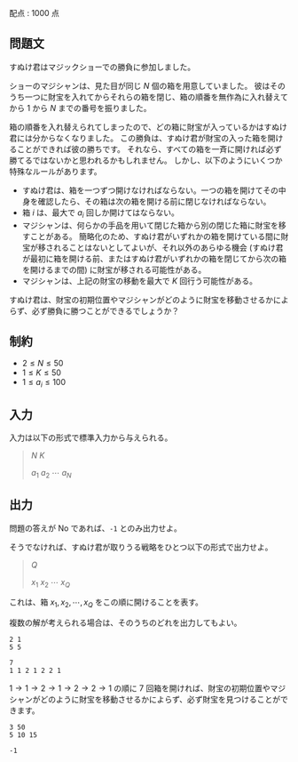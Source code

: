 配点 : $1000$ 点

## 問題文

すぬけ君はマジックショーでの勝負に参加しました。

ショーのマジシャンは、見た目が同じ $N$ 個の箱を用意していました。
彼はそのうち一つに財宝を入れてからそれらの箱を閉じ、箱の順番を無作為に入れ替えてから $1$ から $N$ までの番号を振りました。

箱の順番を入れ替えられてしまったので、どの箱に財宝が入っているかはすぬけ君には分からなくなりました。
この勝負は、すぬけ君が財宝の入った箱を開けることができれば彼の勝ちです。
それなら、すべての箱を一斉に開ければ必ず勝てるではないかと思われるかもしれません。
しかし、以下のようにいくつか特殊なルールがあります。

- すぬけ君は、箱を一つずつ開けなければならない。一つの箱を開けてその中身を確認したら、その箱は次の箱を開ける前に閉じなければならない。
- 箱 $i$ は、最大で $a_i$ 回しか開けてはならない。
- マジシャンは、何らかの手品を用いて閉じた箱から別の閉じた箱に財宝を移すことがある。
簡略化のため、すぬけ君がいずれかの箱を開けている間に財宝が移されることはないとしてよいが、それ以外のあらゆる機会 (すぬけ君が最初に箱を開ける前、またはすぬけ君がいずれかの箱を閉じてから次の箱を開けるまでの間) に財宝が移される可能性がある。
- マジシャンは、上記の財宝の移動を最大で $K$ 回行う可能性がある。

すぬけ君は、財宝の初期位置やマジシャンがどのように財宝を移動させるかによらず、必ず勝負に勝つことができるでしょうか？

## 制約

- $2 \leq N \leq 50$
- $1 \leq K \leq 50$
- $1 \leq a_i \leq 100$

## 入力

入力は以下の形式で標準入力から与えられる。

> $N$ $K$
> 
> $a_1$ $a_2$ $\cdots$ $a_N$

## 出力

問題の答えが No であれば、`-1` とのみ出力せよ。

そうでなければ、すぬけ君が取りうる戦略をひとつ以下の形式で出力せよ。

> $Q$
> 
> $x_1$ $x_2$ $\cdots$ $x_Q$

これは、箱 $x_1, x_2, \cdots, x_Q$ をこの順に開けることを表す。

複数の解が考えられる場合は、そのうちのどれを出力してもよい。

```input1
2 1
5 5
```

```output1
7
1 1 2 1 2 2 1
```

$1 \rightarrow 1 \rightarrow 2 \rightarrow 1 \rightarrow 2 \rightarrow 2 \rightarrow 1$ の順に $7$ 回箱を開ければ、財宝の初期位置やマジシャンがどのように財宝を移動させるかによらず、必ず財宝を見つけることができます。

```input2
3 50
5 10 15
```

```output2
-1
```